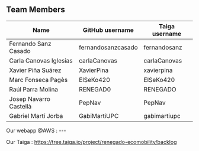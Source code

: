 ## Team Members
| Name | GitHub username | Taiga username |
| --- | --- | --- |
| Fernando Sanz Casado | fernandosanzcasado | fernandosanz |
| Carla Canovas Iglesias | carlaCanovas | carlaCanovas | 
| Xavier Piña Suárez | XavierPina | xavierpina |
| Marc Fonseca Pagès | ElSeKo420 | ElSeKo420 |
| Raúl Parra Molina | RENEGAD0 | RENEGADO |
| Josep Navarro Castellà | PepNav | PepNav |
| Gabriel Martí Jorba | GabiMartiUPC | gabimartiupc |

Our webapp @AWS : ---

Our Taiga : https://tree.taiga.io/project/renegado-ecomobility/backlog
